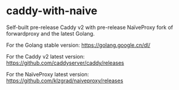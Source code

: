 # caddy-with-naive
Self-built pre-release Caddy v2 with pre-release NaïveProxy fork of forwardproxy and the latest Golang.

For the Golang stable version: https://golang.google.cn/dl/

For the Caddy v2 latest version: https://github.com/caddyserver/caddy/releases

For the NaïveProxy latest version: https://github.com/klzgrad/naiveproxy/releases

